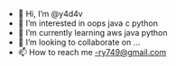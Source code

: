 - 👋 Hi, I’m @y4d4v
- 👀 I’m interested in oops java c python
- 🌱 I’m currently learning aws java python
- 💞️ I’m looking to collaborate on ...
- 📫 How to reach me -ry749@gmail.com

<!---
y4d4v/y4d4v is a ✨ special ✨ repository because its `README.md` (this file) appears on your GitHub profile.
You can click the Preview link to take a look at your changes.
--->
